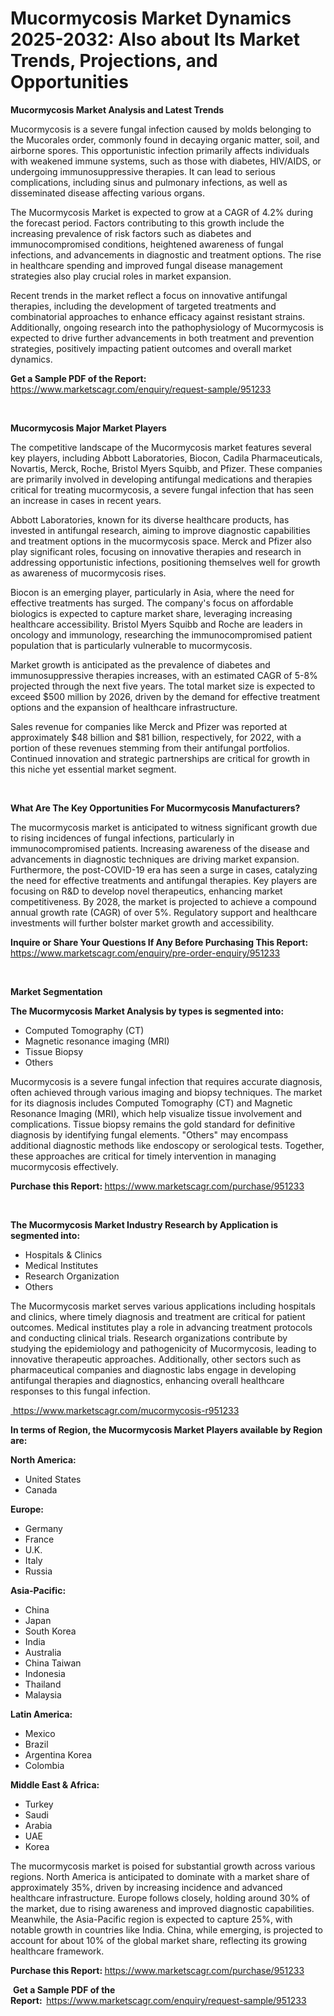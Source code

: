 <p><h1>Mucormycosis Market Dynamics 2025-2032: Also about Its Market Trends, Projections, and Opportunities</h1></p><p><strong>Mucormycosis Market Analysis and Latest Trends</strong></p>
<p><p>Mucormycosis is a severe fungal infection caused by molds belonging to the Mucorales order, commonly found in decaying organic matter, soil, and airborne spores. This opportunistic infection primarily affects individuals with weakened immune systems, such as those with diabetes, HIV/AIDS, or undergoing immunosuppressive therapies. It can lead to serious complications, including sinus and pulmonary infections, as well as disseminated disease affecting various organs.</p><p>The Mucormycosis Market is expected to grow at a CAGR of 4.2% during the forecast period. Factors contributing to this growth include the increasing prevalence of risk factors such as diabetes and immunocompromised conditions, heightened awareness of fungal infections, and advancements in diagnostic and treatment options. The rise in healthcare spending and improved fungal disease management strategies also play crucial roles in market expansion.</p><p>Recent trends in the market reflect a focus on innovative antifungal therapies, including the development of targeted treatments and combinatorial approaches to enhance efficacy against resistant strains. Additionally, ongoing research into the pathophysiology of Mucormycosis is expected to drive further advancements in both treatment and prevention strategies, positively impacting patient outcomes and overall market dynamics.</p></p>
<p><strong>Get a Sample PDF of the Report:&nbsp;</strong> <a href="https://www.marketscagr.com/enquiry/request-sample/951233?utm_campaign=2667&utm_medium=2&utm_source=Github&utm_content=ia&utm_term=17042025&utm_id=mucormycosis">https://www.marketscagr.com/enquiry/request-sample/951233</a></p>
<p>&nbsp;</p>
<p><strong>Mucormycosis Major Market Players</strong></p>
<p><p>The competitive landscape of the Mucormycosis market features several key players, including Abbott Laboratories, Biocon, Cadila Pharmaceuticals, Novartis, Merck, Roche, Bristol Myers Squibb, and Pfizer. These companies are primarily involved in developing antifungal medications and therapies critical for treating mucormycosis, a severe fungal infection that has seen an increase in cases in recent years.</p><p>Abbott Laboratories, known for its diverse healthcare products, has invested in antifungal research, aiming to improve diagnostic capabilities and treatment options in the mucormycosis space. Merck and Pfizer also play significant roles, focusing on innovative therapies and research in addressing opportunistic infections, positioning themselves well for growth as awareness of mucormycosis rises.</p><p>Biocon is an emerging player, particularly in Asia, where the need for effective treatments has surged. The company's focus on affordable biologics is expected to capture market share, leveraging increasing healthcare accessibility. Bristol Myers Squibb and Roche are leaders in oncology and immunology, researching the immunocompromised patient population that is particularly vulnerable to mucormycosis.</p><p>Market growth is anticipated as the prevalence of diabetes and immunosuppressive therapies increases, with an estimated CAGR of 5-8% projected through the next five years. The total market size is expected to exceed $500 million by 2026, driven by the demand for effective treatment options and the expansion of healthcare infrastructure.</p><p>Sales revenue for companies like Merck and Pfizer was reported at approximately $48 billion and $81 billion, respectively, for 2022, with a portion of these revenues stemming from their antifungal portfolios. Continued innovation and strategic partnerships are critical for growth in this niche yet essential market segment.</p></p>
<p>&nbsp;</p>
<p><strong>What Are The Key Opportunities For Mucormycosis Manufacturers?</strong></p>
<p><p>The mucormycosis market is anticipated to witness significant growth due to rising incidences of fungal infections, particularly in immunocompromised patients. Increasing awareness of the disease and advancements in diagnostic techniques are driving market expansion. Furthermore, the post-COVID-19 era has seen a surge in cases, catalyzing the need for effective treatments and antifungal therapies. Key players are focusing on R&D to develop novel therapeutics, enhancing market competitiveness. By 2028, the market is projected to achieve a compound annual growth rate (CAGR) of over 5%. Regulatory support and healthcare investments will further bolster market growth and accessibility.</p></p>
<p><strong>Inquire or Share Your Questions If Any Before Purchasing This Report:</strong> <a href="https://www.marketscagr.com/enquiry/pre-order-enquiry/951233?utm_campaign=2667&utm_medium=2&utm_source=Github&utm_content=ia&utm_term=17042025&utm_id=mucormycosis">https://www.marketscagr.com/enquiry/pre-order-enquiry/951233</a></p>
<p>&nbsp;</p>
<p><strong>Market Segmentation</strong></p>
<p><strong>The Mucormycosis Market Analysis by types is segmented into:</strong></p>
<p><ul><li>Computed Tomography (CT)</li><li>Magnetic resonance imaging (MRI)</li><li>Tissue Biopsy</li><li>Others</li></ul></p>
<p><p>Mucormycosis is a severe fungal infection that requires accurate diagnosis, often achieved through various imaging and biopsy techniques. The market for its diagnosis includes Computed Tomography (CT) and Magnetic Resonance Imaging (MRI), which help visualize tissue involvement and complications. Tissue biopsy remains the gold standard for definitive diagnosis by identifying fungal elements. "Others" may encompass additional diagnostic methods like endoscopy or serological tests. Together, these approaches are critical for timely intervention in managing mucormycosis effectively.</p></p>
<p><strong>Purchase this Report:&nbsp;</strong><a href="https://www.marketscagr.com/purchase/951233?utm_campaign=2667&utm_medium=2&utm_source=Github&utm_content=ia&utm_term=17042025&utm_id=mucormycosis">https://www.marketscagr.com/purchase/951233</a></p>
<p>&nbsp;</p>
<p><strong>The Mucormycosis Market Industry Research by Application is segmented into:</strong></p>
<p><ul><li>Hospitals & Clinics</li><li>Medical Institutes</li><li>Research Organization</li><li>Others</li></ul></p>
<p><p>The Mucormycosis market serves various applications including hospitals and clinics, where timely diagnosis and treatment are critical for patient outcomes. Medical institutes play a role in advancing treatment protocols and conducting clinical trials. Research organizations contribute by studying the epidemiology and pathogenicity of Mucormycosis, leading to innovative therapeutic approaches. Additionally, other sectors such as pharmaceutical companies and diagnostic labs engage in developing antifungal therapies and diagnostics, enhancing overall healthcare responses to this fungal infection.</p></p>
<p><a href="https://www.marketscagr.com/mucormycosis-r951233?utm_campaign=2667&utm_medium=2&utm_source=Github&utm_content=ia&utm_term=17042025&utm_id=mucormycosis">&nbsp;https://www.marketscagr.com/mucormycosis-r951233</a></p>
<p><strong>In terms of Region, the Mucormycosis Market Players available by Region are:</strong></p>
<p>
    <p> <strong> North America: </strong>
        <ul>
            <li>United States</li>
            <li>Canada</li>
        </ul>
        </p> 
    <p> <strong> Europe: </strong>
        <ul>
            <li>Germany</li>
            <li>France</li>
            <li>U.K.</li>
            <li>Italy</li>
            <li>Russia</li>
        </ul>
        </p> 
    <p> <strong> Asia-Pacific: </strong>
        <ul>
            <li>China</li>
            <li>Japan</li>
            <li>South Korea</li>
            <li>India</li>
            <li>Australia</li>
            <li>China Taiwan</li>
            <li>Indonesia</li>
            <li>Thailand</li>
            <li>Malaysia</li>
        </ul>
        </p> 
    <p> <strong> Latin America: </strong>
        <ul>
            <li>Mexico</li>
            <li>Brazil</li>
            <li>Argentina Korea</li>
            <li>Colombia</li>
        </ul>
        </p> 
    <p> <strong> Middle East & Africa: </strong>
        <ul>
            <li>Turkey</li>
            <li>Saudi</li>
            <li>Arabia</li>
            <li>UAE</li>
            <li>Korea</li>
        </ul>
    </p>
    </p>
<p><p>The mucormycosis market is poised for substantial growth across various regions. North America is anticipated to dominate with a market share of approximately 35%, driven by increasing incidence and advanced healthcare infrastructure. Europe follows closely, holding around 30% of the market, due to rising awareness and improved diagnostic capabilities. Meanwhile, the Asia-Pacific region is expected to capture 25%, with notable growth in countries like India. China, while emerging, is projected to account for about 10% of the global market share, reflecting its growing healthcare framework.</p></p>
<p><strong>Purchase this Report: </strong><a href="https://www.marketscagr.com/purchase/951233?utm_campaign=2667&utm_medium=2&utm_source=Github&utm_content=ia&utm_term=17042025&utm_id=mucormycosis">https://www.marketscagr.com/purchase/951233</a></p>
<p>&nbsp;<strong>Get a Sample PDF of the Report:&nbsp;&nbsp;</strong><a href="https://www.marketscagr.com/enquiry/request-sample/951233?utm_campaign=2667&utm_medium=2&utm_source=Github&utm_content=ia&utm_term=17042025&utm_id=mucormycosis">https://www.marketscagr.com/enquiry/request-sample/951233</a></p>
<p><strong></strong></p>
<p><p></p><p></p><p></p></p>